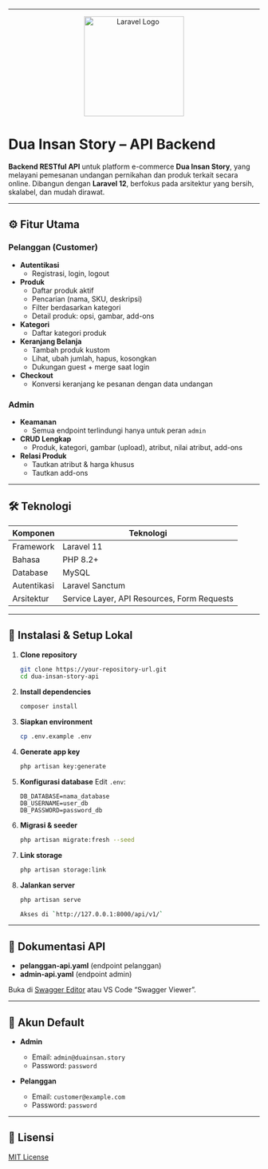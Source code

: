 
---

<p align="center">
  <img src="https://raw.githubusercontent.com/laravel/art/master/logo-lockup/5%20SVG/2%20CMYK/1%20Full%20Color/laravel-logolockup-cmyk-red.svg" width="200" alt="Laravel Logo">
</p>

# Dua Insan Story – API Backend

**Backend RESTful API** untuk platform e-commerce **Dua Insan Story**, yang melayani pemesanan undangan pernikahan dan produk terkait secara online. Dibangun dengan **Laravel 12**, berfokus pada arsitektur yang bersih, skalabel, dan mudah dirawat.

---

## ⚙️ Fitur Utama

### Pelanggan (Customer)
- **Autentikasi**  
  - Registrasi, login, logout  
- **Produk**  
  - Daftar produk aktif  
  - Pencarian (nama, SKU, deskripsi)  
  - Filter berdasarkan kategori  
  - Detail produk: opsi, gambar, add-ons  
- **Kategori**  
  - Daftar kategori produk  
- **Keranjang Belanja**  
  - Tambah produk kustom  
  - Lihat, ubah jumlah, hapus, kosongkan  
  - Dukungan guest + merge saat login  
- **Checkout**  
  - Konversi keranjang ke pesanan dengan data undangan

### Admin
- **Keamanan**  
  - Semua endpoint terlindungi hanya untuk peran `admin`
- **CRUD Lengkap**  
  - Produk, kategori, gambar (upload), atribut, nilai atribut, add-ons  
- **Relasi Produk**  
  - Tautkan atribut & harga khusus  
  - Tautkan add-ons

---

## 🛠️ Teknologi

| Komponen        | Teknologi             |
| --------------- | --------------------- |
| Framework       | Laravel 11            |
| Bahasa          | PHP 8.2+              |
| Database        | MySQL                 |
| Autentikasi     | Laravel Sanctum       |
| Arsitektur      | Service Layer, API Resources, Form Requests |

---

## 🚀 Instalasi & Setup Lokal

1. **Clone repository**  
   ```bash
   git clone https://your-repository-url.git
   cd dua-insan-story-api

2. **Install dependencies**

   ```bash
   composer install
3. **Siapkan environment**

   ```bash
   cp .env.example .env

4. **Generate app key**

   ```bash
   php artisan key:generate

5. **Konfigurasi database**
   Edit `.env`:

   ```dotenv
   DB_DATABASE=nama_database
   DB_USERNAME=user_db
   DB_PASSWORD=password_db

6. **Migrasi & seeder**

   ```bash
   php artisan migrate:fresh --seed

7. **Link storage**

   ```bash
   php artisan storage:link

8. **Jalankan server**

   ```bash
   php artisan serve

   Akses di `http://127.0.0.1:8000/api/v1/`

---

## 📄 Dokumentasi API

* **pelanggan-api.yaml** (endpoint pelanggan)
* **admin-api.yaml** (endpoint admin)

Buka di [Swagger Editor](https://editor.swagger.io/) atau VS Code “Swagger Viewer”.

---

## 👤 Akun Default

* **Admin**

  * Email: `admin@duainsan.story`
  * Password: `password`
* **Pelanggan**

  * Email: `customer@example.com`
  * Password: `password`

---

## 📝 Lisensi

[MIT License](https://opensource.org/licenses/MIT)

```
```
